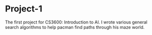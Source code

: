 # Project-1
The first project for CS3600: Introduction to AI. I wrote various general search algorithms to help pacman find paths through his maze world.
